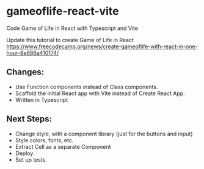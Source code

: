 # gameoflife-react-vite
Code Game of Life in React with Typescript and Vite

Update this tutorial to create Game of Life in React https://www.freecodecamp.org/news/create-gameoflife-with-react-in-one-hour-8e686a410174/

## Changes:

- Use Function components instead of Class components.
- Scaffold the initial React app with Vite instead of Create React App.
- Written in Typescript

## Next Steps:

- Change style, with a component library (just for the buttons and input)
- Style colors, fonts, etc.
- Extract Cell as a separate Component
- Deploy
- Set up tests.
